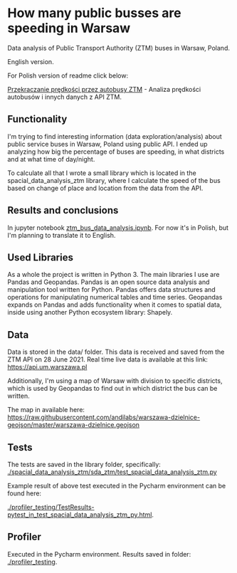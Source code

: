 # How many public busses are speeding in Warsaw

Data analysis of Public Transport Authority (ZTM) buses in Warsaw, Poland.

English version.

For Polish version of readme click below:

[Przekraczanie prędkości przez autobusy ZTM](readme_pl.md) - 
Analiza prędkości autobusów i innych danych z API ZTM.

## Functionality
I'm trying to find interesting information (data exploration/analysis) about public service buses in Warsaw, Poland using public API. I ended up analyzing how big the percentage of buses are speeding, in what districts and at what time of day/night.

To calculate all that I wrote a small library which is located in the spacial_data_analysis_ztm library, where I calculate the speed of the bus based on change of place and location from the data from the API.

## Results and conclusions
In jupyter notebook [ztm_bus_data_analysis.ipynb](ztm_bus_data_analysis.ipynb).
For now it's in Polish, but I'm planning to translate it to English.

## Used Libraries
As a whole the project is written in Python 3. The main libraries I use are Pandas and Geopandas. Pandas is an open source data analysis and manipulation tool written for Python. Pandas offers data structures and operations for manipulating numerical tables and time series. Geopandas expands on Pandas and adds functionality when it comes to spatial data, inside using another Python ecosystem library: Shapely.

## Data
Data is stored in the data/ folder. This data is received and saved from the ZTM API on 28 June 2021. Real time live data is available at this link: https://api.um.warszawa.pl

Additionally, I'm using a map of Warsaw with division to specific districts, which is used by Geopandas to find out in which district the bus can be written.

The map in available here: 
https://raw.githubusercontent.com/andilabs/warszawa-dzielnice-geojson/master/warszawa-dzielnice.geojson


## Tests
The tests are saved in the library folder, specifically:
[./spacial_data_analysis_ztm/sda_ztm/test_spacial_data_analysis_ztm.py](./spacial_data_analysis_ztm/sda_ztm/test_spacial_data_analysis_ztm.py)

Example result of above test executed in the Pycharm environment can be found here:

[./profiler_testing/TestResults-pytest_in_test_spacial_data_analysis_ztm_py.html](./profiler_testing/TestResults-pytest_in_test_spacial_data_analysis_ztm_py.html).


## Profiler
Executed in the Pycharm environment. Results saved in folder: [./profiler_testing](./profiler_testing).